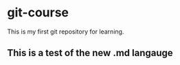 # git-course
This is my first git repository for learning.

## This is a test of the new .md langauge
